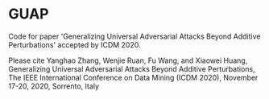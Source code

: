# GUAP
Code for paper 'Generalizing Universal Adversarial Attacks Beyond Additive Perturbations' accepted by ICDM 2020.

Please cite
Yanghao Zhang, Wenjie Ruan, Fu Wang, and Xiaowei Huang, Generalizing Universal Adversarial Attacks Beyond Additive Perturbations, The IEEE International Conference on Data Mining (ICDM 2020), November 17-20, 2020, Sorrento, Italy
